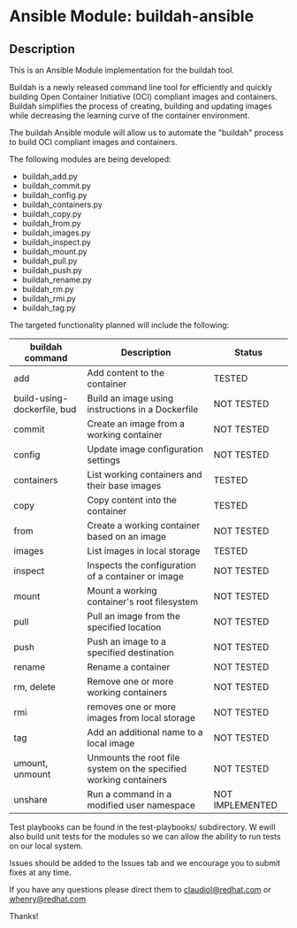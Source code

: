 # Ansible Module: buildah-ansible

## Description

This is an Ansible Module implementation for the buildah tool.

Buildah is a newly released command line tool for efficiently and quickly building Open Container Initiative (OCI) compliant images and containers. Buildah simplifies the process of creating, building and updating images while decreasing the learning curve of the container environment.

The buildah Ansible module will allow us to automate the "buildah" process to build OCI compliant images and containers.

The following modules are being developed:
 - buildah_add.py
 - buildah_commit.py
 - buildah_config.py
 - buildah_containers.py
 - buildah_copy.py
 - buildah_from.py
 - buildah_images.py
 - buildah_inspect.py
 - buildah_mount.py
 - buildah_pull.py
 - buildah_push.py
 - buildah_rename.py
 - buildah_rm.py
 - buildah_rmi.py
 - buildah_tag.py

The targeted functionality planned will include the following:

|    buildah command             | Description              | Status |
|    ----------------            | -----------              | ------ |
|     add                        |  Add content to the container | TESTED |
|     build-using-dockerfile, bud|  Build an image using instructions in a Dockerfile | NOT TESTED |
|     commit                     |  Create an image from a working container | NOT TESTED |
|     config                     |  Update image configuration settings | NOT TESTED |
|     containers                 |  List working containers and their base images | TESTED |
|     copy                       |  Copy content into the container | TESTED |
|     from                       |  Create a working container based on an image | NOT TESTED |
|     images                     |  List images in local storage | TESTED |
|     inspect                    |  Inspects the configuration of a container or image | NOT TESTED |
|     mount                      |  Mount a working container's root filesystem | NOT TESTED |
|     pull                       |  Pull an image from the specified location | NOT TESTED |
|     push                       |  Push an image to a specified destination | NOT TESTED |
|     rename                     |  Rename a container | NOT TESTED |
|     rm, delete                 |  Remove one or more working containers | NOT TESTED |
|     rmi                        |  removes one or more images from local storage | NOT TESTED |
|     tag                        |  Add an additional name to a local image | NOT TESTED |
|     umount, unmount            |  Unmounts the root file system on the specified working containers | NOT TESTED |
|     unshare                    |  Run a command in a modified user namespace | NOT IMPLEMENTED |


Test playbooks can be found in the test-playbooks/ subdirectory.  W ewill also build unit tests for the modules so we can allow the ability to run tests on our local system.  


Issues should be added to the Issues tab and we encourage you to submit fixes at any time.

If you have any questions please direct them to claudiol@redhat.com or whenry@redhat.com

Thanks!

